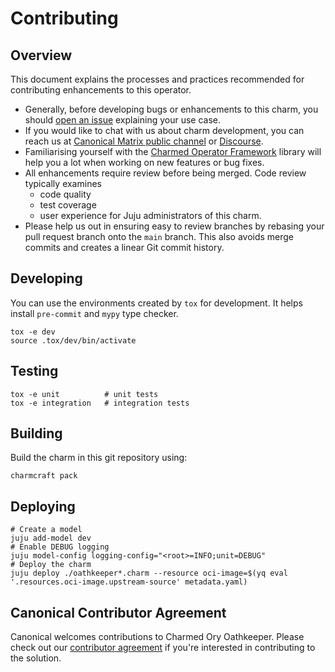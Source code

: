 # Contributing

## Overview

This document explains the processes and practices recommended for contributing
enhancements to this operator.

- Generally, before developing bugs or enhancements to this charm, you
  should [open an issue](https://github.com/canonical/oathkeeper-operator/issues)
  explaining your use case.
- If you would like to chat with us about charm development, you can reach
  us
  at [Canonical Matrix public channel](https://matrix.to/#/#charmhub-charmdev:ubuntu.com)
  or [Discourse](https://discourse.charmhub.io/).
- Familiarising yourself with
  the [Charmed Operator Framework](https://juju.is/docs/sdk) library will help
  you a lot when working on new features or bug fixes.
- All enhancements require review before being merged. Code review typically
  examines
  - code quality
  - test coverage
  - user experience for Juju administrators of this charm.
- Please help us out in ensuring easy to review branches by rebasing your pull
  request branch onto the `main` branch. This also avoids merge commits and
  creates a linear Git commit history.

## Developing

You can use the environments created by `tox` for development. It helps
install `pre-commit` and `mypy` type checker.

```shell
tox -e dev
source .tox/dev/bin/activate
```

## Testing

```shell
tox -e unit          # unit tests
tox -e integration   # integration tests
```

## Building

Build the charm in this git repository using:

```shell
charmcraft pack
```

## Deploying

```shell
# Create a model
juju add-model dev
# Enable DEBUG logging
juju model-config logging-config="<root>=INFO;unit=DEBUG"
# Deploy the charm
juju deploy ./oathkeeper*.charm --resource oci-image=$(yq eval '.resources.oci-image.upstream-source' metadata.yaml)
```

## Canonical Contributor Agreement

Canonical welcomes contributions to Charmed Ory Oathkeeper. Please check out
our [contributor agreement](https://ubuntu.com/legal/contributors) if you're
interested in contributing to the solution.
